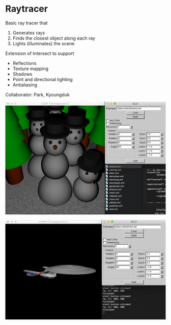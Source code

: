 # Raytracer
Basic ray tracer that 
<ol>
	<li> Generates rays</li>
	<li>Finds the closest object along each ray</li>
	<li> Lights (illuminates) the scene </li>
</ol>

Extension of Intersect to support 
<ul>
	<li>Reflections</li>
	<li>Texture mapping</li>
	<li>Shadows</li>
	<li>Point and directional lighting</li>
	<li> Antialiasing</li>
</ul>

Collaborator: Park, Kyoungduk

![alt text](https://github.com/williamzhang012998/raytracer/blob/master/example1.png)

![alt text](https://github.com/williamzhang012998/raytracer/blob/master/example2.png)
